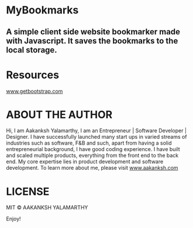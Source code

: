 # MyBookmarks

## A simple client side website bookmarker made with Javascript. It saves the bookmarks to the local storage.

# Resources

www.getbootstrap.com

# ABOUT THE AUTHOR

Hi, I am Aakanksh Yalamarthy, I am an Entrepreneur | Software Developer | Designer. I have successfully launched many start ups in varied streams of industries such as software, F&B and such, apart from having a solid entrepreneurial background, I have good coding experience. I have built and scaled multiple products, everything from the front end to the back end. My core expertise lies in product development and software development. To learn more about me, please visit www.aakanksh.com

# LICENSE

MIT © AAKANKSH YALAMARTHY

Enjoy!
